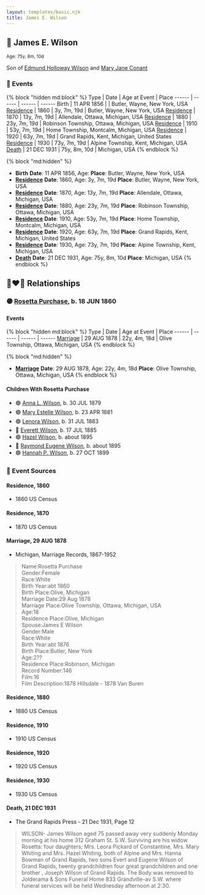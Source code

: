 ```yaml
---
layout: templates/basic.njk
title: James E. Wilson
---
```

## 🔵 James E. Wilson
<small>Age: 75y, 8m, 10d</small>

Son of [Edmund Holloway Wilson](/people/6/67777324) and [Mary Jane Conant](/people/2/27722232)

### 📆 Events

{% block "hidden md:block" %}
Type | Date | Age at Event | Place
------ | ------ | ------ | ------
Birth | 11 APR 1856 |  | Butler, Wayne, New York, USA
[Residence](#event-event-0) | 1860 | 3y, 7m, 19d | Butler, Wayne, New York, USA
[Residence](#event-event-1) | 1870 | 13y, 7m, 19d | Allendale, Ottawa, Michigan, USA
[Residence](#event-event-2) | 1880 | 23y, 7m, 19d | Robinson Township, Ottawa, Michigan, USA
[Residence](#event-event-3) | 1910 | 53y, 7m, 19d | Home Township, Montcalm, Michigan, USA
[Residence](#event-event-4) | 1920 | 63y, 7m, 19d | Grand Rapids, Kent, Michigan, United States
[Residence](#event-event-5) | 1930 | 73y, 7m, 19d | Alpine Township, Kent, Michigan, USA
[Death](#event-event-9) | 21 DEC 1931 | 75y, 8m, 10d | Michigan, USA
{% endblock %}

{% block "md:hidden" %}
- **Birth**
**Date**: 11 APR 1856, Age:
**Place**: Butler, Wayne, New York, USA
- **[Residence](#event-event-0)**
**Date**: 1860, Age: 3y, 7m, 19d
**Place**: Butler, Wayne, New York, USA
- **[Residence](#event-event-1)**
**Date**: 1870, Age: 13y, 7m, 19d
**Place**: Allendale, Ottawa, Michigan, USA
- **[Residence](#event-event-2)**
**Date**: 1880, Age: 23y, 7m, 19d
**Place**: Robinson Township, Ottawa, Michigan, USA
- **[Residence](#event-event-3)**
**Date**: 1910, Age: 53y, 7m, 19d
**Place**: Home Township, Montcalm, Michigan, USA
- **[Residence](#event-event-4)**
**Date**: 1920, Age: 63y, 7m, 19d
**Place**: Grand Rapids, Kent, Michigan, United States
- **[Residence](#event-event-5)**
**Date**: 1930, Age: 73y, 7m, 19d
**Place**: Alpine Township, Kent, Michigan, USA
- **[Death](#event-event-9)**
**Date**: 21 DEC 1931, Age: 75y, 8m, 10d
**Place**: Michigan, USA
{% endblock %}

## 👩‍❤️‍👨 Relationships

### 🟣 [Rosetta Purchase](/people/2/27770192), b. 18 JUN 1860

#### Events

{% block "hidden md:block" %}
Type | Date | Age at Event | Place
------ | ------ | ------ | ------
[Marriage](#event-family-0-event-0) | 29 AUG 1878 | 22y, 4m, 18d | Olive Township, Ottawa, Michigan, USA
{% endblock %}

{% block "md:hidden" %}
- **[Marriage](#event-family-0-event-0)**
**Date**: 29 AUG 1878, Age: 22y, 4m, 18d
**Place**: Olive Township, Ottawa, Michigan, USA
{% endblock %}

#### Children With Rosetta Purchase
* 🟣 [Anna L. Wilson](/people/7/73378674), b. 30 JUL 1879
* 🟣 [Mary Estelle Wilson](/people/4/46787428), b. 23 APR 1881
* 🟣 [Lenora Wilson](/people/4/43167007), b. 31 JUL 1883
* 🔵 [Everett Wilson](/people/5/5482456), b. 17 JUL 1885
* 🟣 [Hazel Wilson](/people/2/23514264), b. about 1895
* 🔵 [Raymond Eugene Wilson](/people/8/81165742), b. about 1895
* 🟣 [Hannah P. Wilson](/people/2/21937522), b. 27 OCT 1899
### 📰 Event Sources

#### <a id="event-event-0"></a> Residence, 1860
* 1860 US Census

#### <a id="event-event-1"></a> Residence, 1870
* 1870 US Census

#### <a id="event-family-0-event-0"></a> Marriage, 29 AUG 1878
* Michigan, Marriage Records, 1867-1952
>   
  > Name:Rosetta Purchase  
  > Gender:Female  
  > Race:White  
  > Birth Year:abt 1860  
  > Birth Place:Olive, Michigan  
  > Marriage Date:29 Aug 1878  
  > Marriage Place:Olive Township, Ottawa, Michigan, USA  
  > Age:18  
  > Residence Place:Olive, Michigan  
  > Spouse:James E Wilson  
  > Gender:Male  
  > Race:White  
  > Birth Year:abt 1876  
  > Birth Place:Butler, New York  
  > Age:2??  
  > Residence Place:Robinson, Michigan  
  > Record Number:146  
  > Film:16  
  > Film Description:1878 Hillsdale - 1878 Van Buren

#### <a id="event-event-2"></a> Residence, 1880
* 1880 US Census

#### <a id="event-event-3"></a> Residence, 1910
* 1910 US Census

#### <a id="event-event-4"></a> Residence, 1920
* 1920 US Census

#### <a id="event-event-5"></a> Residence, 1930
* 1930 US Census

#### <a id="event-event-9"></a> Death, 21 DEC 1931
* The Grand Rapids Press  - 21 Dec 1931, Page 12
>   
  > WILSON- James Wilson aged 75 passed away very suddenly Monday morning at his home 312 Graham St. S.W. Surviving are his widow Rosetta: four daughters; Mrs. Leora Pickard of Constantine, Mrs. Mary Whiting and Mrs. Hazel Whiting, both of Alpine and Mrs. Hanna Bowman of Grand Rapids, two sons Evert and Eugene Wilson of Grand Rapids, twenty grandchildren four great grandchildren and one brother , Joseph Wilson of Grand Rapids. The Body was removed to Jolderama & Sons Funeral Home 833 Grandville-av S.W. where funeral services will be held Wednesday afternoon at 2:30.